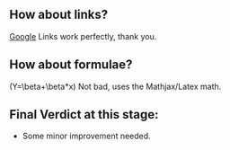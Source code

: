 ## How about links?
[Google](http://www.google.com)
Links work perfectly, thank you.

## How about formulae?

\(Y=\beta+\beta*x\)
Not bad, uses the Mathjax/Latex math. 

## Final Verdict at this stage:
- Some minor improvement needed.
